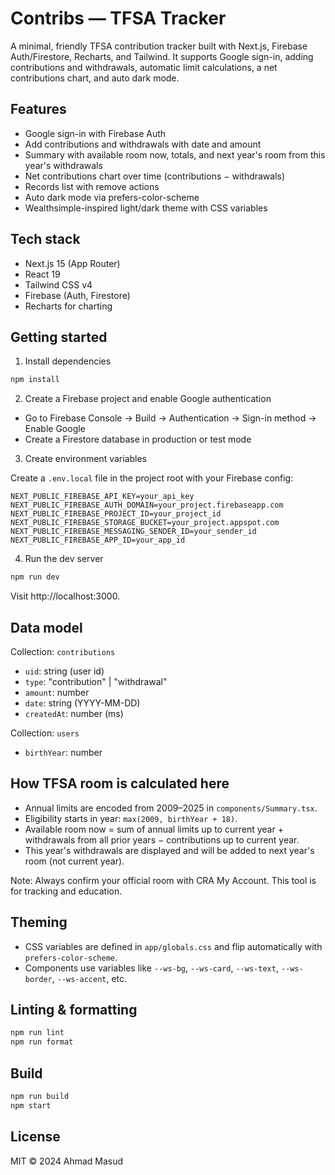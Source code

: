 # Contribs — TFSA Tracker

A minimal, friendly TFSA contribution tracker built with Next.js, Firebase Auth/Firestore, Recharts, and Tailwind. It supports Google sign-in, adding contributions and withdrawals, automatic limit calculations, a net contributions chart, and auto dark mode.

## Features

- Google sign-in with Firebase Auth
- Add contributions and withdrawals with date and amount
- Summary with available room now, totals, and next year's room from this year's withdrawals
- Net contributions chart over time (contributions − withdrawals)
- Records list with remove actions
- Auto dark mode via prefers-color-scheme
- Wealthsimple-inspired light/dark theme with CSS variables

## Tech stack

- Next.js 15 (App Router)
- React 19
- Tailwind CSS v4
- Firebase (Auth, Firestore)
- Recharts for charting

## Getting started

1. Install dependencies

```cmd
npm install
```

2. Create a Firebase project and enable Google authentication

- Go to Firebase Console → Build → Authentication → Sign-in method → Enable Google
- Create a Firestore database in production or test mode

3. Create environment variables

Create a `.env.local` file in the project root with your Firebase config:

```
NEXT_PUBLIC_FIREBASE_API_KEY=your_api_key
NEXT_PUBLIC_FIREBASE_AUTH_DOMAIN=your_project.firebaseapp.com
NEXT_PUBLIC_FIREBASE_PROJECT_ID=your_project_id
NEXT_PUBLIC_FIREBASE_STORAGE_BUCKET=your_project.appspot.com
NEXT_PUBLIC_FIREBASE_MESSAGING_SENDER_ID=your_sender_id
NEXT_PUBLIC_FIREBASE_APP_ID=your_app_id
```

4. Run the dev server

```cmd
npm run dev
```

Visit http://localhost:3000.

## Data model

Collection: `contributions`

- `uid`: string (user id)
- `type`: "contribution" | "withdrawal"
- `amount`: number
- `date`: string (YYYY-MM-DD)
- `createdAt`: number (ms)

Collection: `users`

- `birthYear`: number

## How TFSA room is calculated here

- Annual limits are encoded from 2009–2025 in `components/Summary.tsx`.
- Eligibility starts in year: `max(2009, birthYear + 18)`.
- Available room now = sum of annual limits up to current year + withdrawals from all prior years − contributions up to current year.
- This year's withdrawals are displayed and will be added to next year's room (not current year).

Note: Always confirm your official room with CRA My Account. This tool is for tracking and education.

## Theming

- CSS variables are defined in `app/globals.css` and flip automatically with `prefers-color-scheme`.
- Components use variables like `--ws-bg`, `--ws-card`, `--ws-text`, `--ws-border`, `--ws-accent`, etc.

## Linting & formatting

```cmd
npm run lint
npm run format
```

## Build

```cmd
npm run build
npm start
```

## License

MIT © 2024 Ahmad Masud
